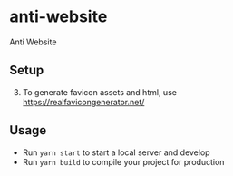 # anti-website
Anti Website

## Setup

3. To generate favicon assets and html, use https://realfavicongenerator.net/

## Usage

- Run `yarn start` to start a local server and develop
- Run `yarn build` to compile your project for production
